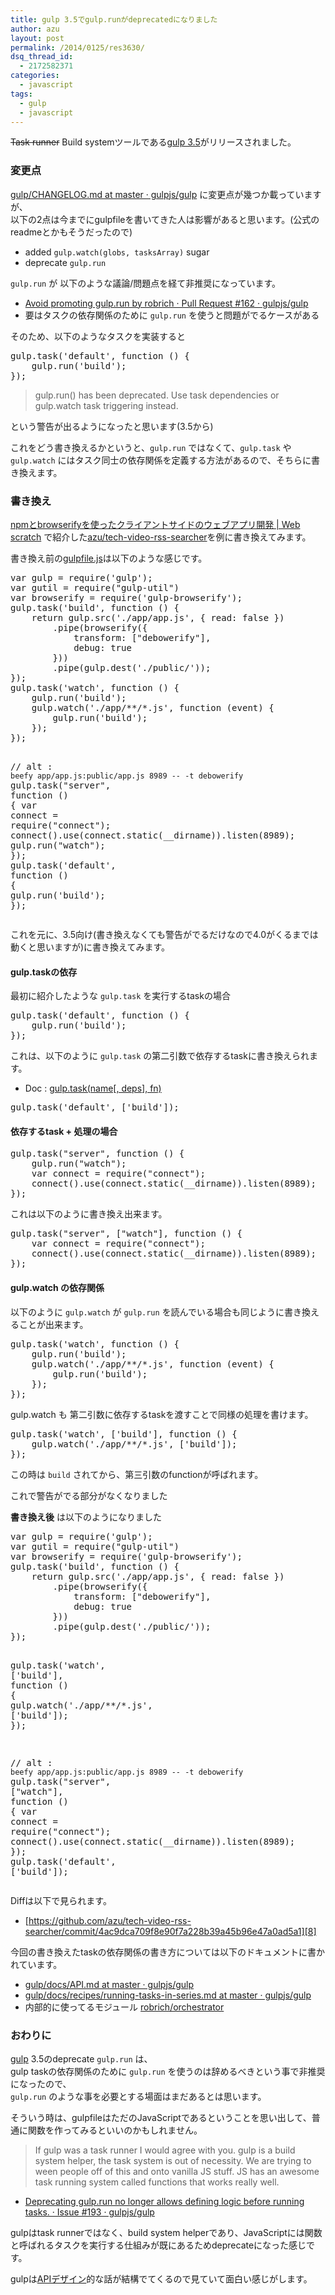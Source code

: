 ```yaml
---
title: gulp 3.5でgulp.runがdeprecatedになりました
author: azu
layout: post
permalink: /2014/0125/res3630/
dsq_thread_id:
  - 2172582371
categories:
  - javascript
tags:
  - gulp
  - javascript
---
```

<del>Task runner</del> Build systemツールである[gulp 3.5][1]がリリースされました。

### 変更点

[gulp/CHANGELOG.md at master · gulpjs/gulp][2] に変更点が幾つか載っていますが、  
以下の2点は今までにgulpfileを書いてきた人は影響があると思います。(公式のreadmeとかもそうだったので)

*   added `gulp.watch(globs, tasksArray)` sugar
*   deprecate `gulp.run`

`gulp.run` が 以下のような議論/問題点を経て非推奨になっています。

*   [Avoid promoting gulp.run by robrich · Pull Request #162 · gulpjs/gulp][3]
*   要はタスクの依存関係のために `gulp.run` を使うと問題がでるケースがある

そのため、以下のようなタスクを実装すると

<div class="highlight">
  <pre><span class="nx">gulp</span><span class="p">.</span><span class="nx">task</span><span class="p">(</span><span class="s1">&#39;default&#39;</span><span class="p">,</span> <span class="kd">function</span> <span class="p">()</span> <span class="p">{</span>
    <span class="nx">gulp</span><span class="p">.</span><span class="nx">run</span><span class="p">(</span><span class="s1">&#39;build&#39;</span><span class="p">);</span>
<span class="p">});</span>
</pre>
</div>

<!--<br />
gulp.task('default', function () {<br />
    gulp.run('build');<br />
});<br />
-->

> gulp.run() has been deprecated. Use task dependencies or gulp.watch task triggering instead. 

という警告が出るようになったと思います(3.5から)

これをどう書き換えるかというと、`gulp.run` ではなくて、`gulp.task` や `gulp.watch` にはタスク同士の依存関係を定義する方法があるので、そちらに書き換えます。

### 書き換え

[npmとbrowserifyを使ったクライアントサイドのウェブアプリ開発 | Web scratch][4] で紹介した[azu/tech-video-rss-searcher][5]を例に書き換えてみます。

書き換え前の[gulpfile.js][6]は以下のような感じです。

<div class="highlight">
  <pre><span class="kd">var</span> <span class="nx">gulp</span> <span class="o">=</span> <span class="nx">require</span><span class="p">(</span><span class="s1">&#39;gulp&#39;</span><span class="p">);</span>
<span class="kd">var</span> <span class="nx">gutil</span> <span class="o">=</span> <span class="nx">require</span><span class="p">(</span><span class="s2">"gulp-util"</span><span class="p">)</span>
<span class="kd">var</span> <span class="nx">browserify</span> <span class="o">=</span> <span class="nx">require</span><span class="p">(</span><span class="s1">&#39;gulp-browserify&#39;</span><span class="p">);</span>
<span class="nx">gulp</span><span class="p">.</span><span class="nx">task</span><span class="p">(</span><span class="s1">&#39;build&#39;</span><span class="p">,</span> <span class="kd">function</span> <span class="p">()</span> <span class="p">{</span>
    <span class="k">return</span> <span class="nx">gulp</span><span class="p">.</span><span class="nx">src</span><span class="p">(</span><span class="s1">&#39;./app/app.js&#39;</span><span class="p">,</span> <span class="p">{</span> <span class="nx">read</span><span class="o">:</span> <span class="kc">false</span> <span class="p">})</span>
        <span class="p">.</span><span class="nx">pipe</span><span class="p">(</span><span class="nx">browserify</span><span class="p">({</span>
            <span class="nx">transform</span><span class="o">:</span> <span class="p">[</span><span class="s2">"debowerify"</span><span class="p">],</span>
            <span class="nx">debug</span><span class="o">:</span> <span class="kc">true</span>
        <span class="p">}))</span>
        <span class="p">.</span><span class="nx">pipe</span><span class="p">(</span><span class="nx">gulp</span><span class="p">.</span><span class="nx">dest</span><span class="p">(</span><span class="s1">&#39;./public/&#39;</span><span class="p">));</span>
<span class="p">});</span>
<span class="nx">gulp</span><span class="p">.</span><span class="nx">task</span><span class="p">(</span><span class="s1">&#39;watch&#39;</span><span class="p">,</span> <span class="kd">function</span> <span class="p">()</span> <span class="p">{</span>
    <span class="nx">gulp</span><span class="p">.</span><span class="nx">run</span><span class="p">(</span><span class="s1">&#39;build&#39;</span><span class="p">);</span>
    <span class="nx">gulp</span><span class="p">.</span><span class="nx">watch</span><span class="p">(</span><span class="s1">&#39;./app/**/*.js&#39;</span><span class="p">,</span> <span class="kd">function</span> <span class="p">(</span><span class="nx">event</span><span class="p">)</span> <span class="p">{</span>
        <span class="nx">gulp</span><span class="p">.</span><span class="nx">run</span><span class="p">(</span><span class="s1">&#39;build&#39;</span><span class="p">);</span>
    <span class="p">});</span>
<span class="p">});</span>

<span class="c1">// alt : `beefy app/app.js:public/app.js 8989 -- -t debowerify`</span>
<span class="nx">gulp</span><span class="p">.</span><span class="nx">task</span><span class="p">(</span><span class="s2">"server"</span><span class="p">,</span> <span class="kd">function</span> <span class="p">()</span> <span class="p">{</span>
    <span class="kd">var</span> <span class="nx">connect</span> <span class="o">=</span> <span class="nx">require</span><span class="p">(</span><span class="s2">"connect"</span><span class="p">);</span>
    <span class="nx">connect</span><span class="p">().</span><span class="nx">use</span><span class="p">(</span><span class="nx">connect</span><span class="p">.</span><span class="kr">static</span><span class="p">(</span><span class="nx">__dirname</span><span class="p">)).</span><span class="nx">listen</span><span class="p">(</span><span class="mi">8989</span><span class="p">);</span>
    <span class="nx">gulp</span><span class="p">.</span><span class="nx">run</span><span class="p">(</span><span class="s2">"watch"</span><span class="p">);</span>
<span class="p">});</span>
<span class="nx">gulp</span><span class="p">.</span><span class="nx">task</span><span class="p">(</span><span class="s1">&#39;default&#39;</span><span class="p">,</span> <span class="kd">function</span> <span class="p">()</span> <span class="p">{</span>
    <span class="nx">gulp</span><span class="p">.</span><span class="nx">run</span><span class="p">(</span><span class="s1">&#39;build&#39;</span><span class="p">);</span>
<span class="p">});</span>
</pre>
</div>

これを元に、3.5向け(書き換えなくても警告がでるだけなので4.0がくるまでは動くと思いますが)に書き換えてみます。

#### gulp.taskの依存

最初に紹介したような `gulp.task` を実行するtaskの場合

<div class="highlight">
  <pre><span class="nx">gulp</span><span class="p">.</span><span class="nx">task</span><span class="p">(</span><span class="s1">&#39;default&#39;</span><span class="p">,</span> <span class="kd">function</span> <span class="p">()</span> <span class="p">{</span>
    <span class="nx">gulp</span><span class="p">.</span><span class="nx">run</span><span class="p">(</span><span class="s1">&#39;build&#39;</span><span class="p">);</span>
<span class="p">});</span>
</pre>
</div>

<!--<br />
gulp.task('default', function () {<br />
    gulp.run('build');<br />
});<br />
-->

これは、以下のように `gulp.task` の第二引数で依存するtaskに書き換えられます。

*   Doc : [gulp.task(name[, deps], fn)][7]

<div class="highlight">
  <pre><span class="nx">gulp</span><span class="p">.</span><span class="nx">task</span><span class="p">(</span><span class="s1">&#39;default&#39;</span><span class="p">,</span> <span class="p">[</span><span class="s1">&#39;build&#39;</span><span class="p">]);</span>
</pre>
</div>

<!--<br />
gulp.task('default', ['build']);<br />
-->

#### 依存するtask + 処理の場合

<div class="highlight">
  <pre><span class="nx">gulp</span><span class="p">.</span><span class="nx">task</span><span class="p">(</span><span class="s2">"server"</span><span class="p">,</span> <span class="kd">function</span> <span class="p">()</span> <span class="p">{</span>
    <span class="nx">gulp</span><span class="p">.</span><span class="nx">run</span><span class="p">(</span><span class="s2">"watch"</span><span class="p">);</span>
    <span class="kd">var</span> <span class="nx">connect</span> <span class="o">=</span> <span class="nx">require</span><span class="p">(</span><span class="s2">"connect"</span><span class="p">);</span>
    <span class="nx">connect</span><span class="p">().</span><span class="nx">use</span><span class="p">(</span><span class="nx">connect</span><span class="p">.</span><span class="kr">static</span><span class="p">(</span><span class="nx">__dirname</span><span class="p">)).</span><span class="nx">listen</span><span class="p">(</span><span class="mi">8989</span><span class="p">);</span>
<span class="p">});</span>
</pre>
</div>

<!--<br />
gulp.task("server", function () {<br />
    gulp.run("watch");<br />
    var connect = require("connect");<br />
    connect().use(connect.static(__dirname)).listen(8989);<br />
});<br />
-->

これは以下のように書き換え出来ます。

<div class="highlight">
  <pre><span class="nx">gulp</span><span class="p">.</span><span class="nx">task</span><span class="p">(</span><span class="s2">"server"</span><span class="p">,</span> <span class="p">[</span><span class="s2">"watch"</span><span class="p">],</span> <span class="kd">function</span> <span class="p">()</span> <span class="p">{</span>
    <span class="kd">var</span> <span class="nx">connect</span> <span class="o">=</span> <span class="nx">require</span><span class="p">(</span><span class="s2">"connect"</span><span class="p">);</span>
    <span class="nx">connect</span><span class="p">().</span><span class="nx">use</span><span class="p">(</span><span class="nx">connect</span><span class="p">.</span><span class="kr">static</span><span class="p">(</span><span class="nx">__dirname</span><span class="p">)).</span><span class="nx">listen</span><span class="p">(</span><span class="mi">8989</span><span class="p">);</span>
<span class="p">});</span>
</pre>
</div>

<!--<br />
gulp.task("server", ["watch"], function () {<br />
    var connect = require("connect");<br />
    connect().use(connect.static(__dirname)).listen(8989);<br />
});<br />
-->

#### gulp.watch の依存関係

以下のように `gulp.watch` が `gulp.run` を読んでいる場合も同じように書き換えることが出来ます。

<div class="highlight">
  <pre><span class="nx">gulp</span><span class="p">.</span><span class="nx">task</span><span class="p">(</span><span class="s1">&#39;watch&#39;</span><span class="p">,</span> <span class="kd">function</span> <span class="p">()</span> <span class="p">{</span>
    <span class="nx">gulp</span><span class="p">.</span><span class="nx">run</span><span class="p">(</span><span class="s1">&#39;build&#39;</span><span class="p">);</span>
    <span class="nx">gulp</span><span class="p">.</span><span class="nx">watch</span><span class="p">(</span><span class="s1">&#39;./app/**/*.js&#39;</span><span class="p">,</span> <span class="kd">function</span> <span class="p">(</span><span class="nx">event</span><span class="p">)</span> <span class="p">{</span>
        <span class="nx">gulp</span><span class="p">.</span><span class="nx">run</span><span class="p">(</span><span class="s1">&#39;build&#39;</span><span class="p">);</span>
    <span class="p">});</span>
<span class="p">});</span>
</pre>
</div>

<!--<br />
gulp.task('watch', function () {<br />
    gulp.run('build');<br />
    gulp.watch('./app/**/*.js', function (event) {<br />
        gulp.run('build');<br />
    });<br />
});<br />
-->

gulp.watch も 第二引数に依存するtaskを渡すことで同様の処理を書けます。

<div class="highlight">
  <pre><span class="nx">gulp</span><span class="p">.</span><span class="nx">task</span><span class="p">(</span><span class="s1">&#39;watch&#39;</span><span class="p">,</span> <span class="p">[</span><span class="s1">&#39;build&#39;</span><span class="p">],</span> <span class="kd">function</span> <span class="p">()</span> <span class="p">{</span>
    <span class="nx">gulp</span><span class="p">.</span><span class="nx">watch</span><span class="p">(</span><span class="s1">&#39;./app/**/*.js&#39;</span><span class="p">,</span> <span class="p">[</span><span class="s1">&#39;build&#39;</span><span class="p">]);</span>
<span class="p">});</span>
</pre>
</div>

<!--<br />
gulp.task('watch', ['build'], function () {<br />
    gulp.watch('./app/**/*.js', ['build']);<br />
});<br />
-->

この時は `build` されてから、第三引数のfunctionが呼ばれます。

これで警告がでる部分がなくなりました

**書き換え後** は以下のようになりました

<div class="highlight">
  <pre><span class="kd">var</span> <span class="nx">gulp</span> <span class="o">=</span> <span class="nx">require</span><span class="p">(</span><span class="s1">&#39;gulp&#39;</span><span class="p">);</span>
<span class="kd">var</span> <span class="nx">gutil</span> <span class="o">=</span> <span class="nx">require</span><span class="p">(</span><span class="s2">"gulp-util"</span><span class="p">)</span>
<span class="kd">var</span> <span class="nx">browserify</span> <span class="o">=</span> <span class="nx">require</span><span class="p">(</span><span class="s1">&#39;gulp-browserify&#39;</span><span class="p">);</span>
<span class="nx">gulp</span><span class="p">.</span><span class="nx">task</span><span class="p">(</span><span class="s1">&#39;build&#39;</span><span class="p">,</span> <span class="kd">function</span> <span class="p">()</span> <span class="p">{</span>
    <span class="k">return</span> <span class="nx">gulp</span><span class="p">.</span><span class="nx">src</span><span class="p">(</span><span class="s1">&#39;./app/app.js&#39;</span><span class="p">,</span> <span class="p">{</span> <span class="nx">read</span><span class="o">:</span> <span class="kc">false</span> <span class="p">})</span>
        <span class="p">.</span><span class="nx">pipe</span><span class="p">(</span><span class="nx">browserify</span><span class="p">({</span>
            <span class="nx">transform</span><span class="o">:</span> <span class="p">[</span><span class="s2">"debowerify"</span><span class="p">],</span>
            <span class="nx">debug</span><span class="o">:</span> <span class="kc">true</span>
        <span class="p">}))</span>
        <span class="p">.</span><span class="nx">pipe</span><span class="p">(</span><span class="nx">gulp</span><span class="p">.</span><span class="nx">dest</span><span class="p">(</span><span class="s1">&#39;./public/&#39;</span><span class="p">));</span>
<span class="p">});</span>

<span class="nx">gulp</span><span class="p">.</span><span class="nx">task</span><span class="p">(</span><span class="s1">&#39;watch&#39;</span><span class="p">,</span> <span class="p">[</span><span class="s1">&#39;build&#39;</span><span class="p">],</span> <span class="kd">function</span> <span class="p">()</span> <span class="p">{</span>
    <span class="nx">gulp</span><span class="p">.</span><span class="nx">watch</span><span class="p">(</span><span class="s1">&#39;./app/**/*.js&#39;</span><span class="p">,</span> <span class="p">[</span><span class="s1">&#39;build&#39;</span><span class="p">]);</span>
<span class="p">});</span>

<span class="c1">// alt : `beefy app/app.js:public/app.js 8989 -- -t debowerify`</span>
<span class="nx">gulp</span><span class="p">.</span><span class="nx">task</span><span class="p">(</span><span class="s2">"server"</span><span class="p">,</span> <span class="p">[</span><span class="s2">"watch"</span><span class="p">],</span> <span class="kd">function</span> <span class="p">()</span> <span class="p">{</span>
    <span class="kd">var</span> <span class="nx">connect</span> <span class="o">=</span> <span class="nx">require</span><span class="p">(</span><span class="s2">"connect"</span><span class="p">);</span>
    <span class="nx">connect</span><span class="p">().</span><span class="nx">use</span><span class="p">(</span><span class="nx">connect</span><span class="p">.</span><span class="kr">static</span><span class="p">(</span><span class="nx">__dirname</span><span class="p">)).</span><span class="nx">listen</span><span class="p">(</span><span class="mi">8989</span><span class="p">);</span>
<span class="p">});</span>
<span class="nx">gulp</span><span class="p">.</span><span class="nx">task</span><span class="p">(</span><span class="s1">&#39;default&#39;</span><span class="p">,</span> <span class="p">[</span><span class="s1">&#39;build&#39;</span><span class="p">]);</span>
</pre>
</div>

Diffは以下で見られます。

*   [https://github.com/azu/tech-video-rss-searcher/commit/4ac9dca709f8e90f7a228b39a45b96e47a0ad5a1][8]

今回の書き換えたtaskの依存関係の書き方については以下のドキュメントに書かれています。

*   [gulp/docs/API.md at master · gulpjs/gulp][9]
*   [gulp/docs/recipes/running-tasks-in-series.md at master · gulpjs/gulp][10]
*   内部的に使ってるモジュール [robrich/orchestrator][11]

### おわりに

[gulp][12] 3.5のdeprecate `gulp.run` は、  
gulp taskの依存関係のために `gulp.run` を使うのは辞めるべきという事で非推奨になったので、  
`gulp.run` のような事を必要とする場面はまだあるとは思います。

そういう時は、gulpfileはただのJavaScriptであるということを思い出して、普通に関数を作ってみるといいのかもしれません。

> If gulp was a task runner I would agree with you. gulp is a build system helper, the task system is out of necessity. We are trying to ween people off of this and onto vanilla JS stuff. JS has an awesome task running system called functions that works really well. 

*   [Deprecating gulp.run no longer allows defining logic before running tasks. · Issue #193 · gulpjs/gulp][13]

gulpはtask runnerではなく、build system helperであり、JavaScriptには関数と呼ばれるタスクを実行する仕組みが既にあるためdeprecateになった感じです。

gulpは[APIデザイン][14]的な話が結構でてくるので見ていて面白い感じがします。

 [1]: https://github.com/gulpjs/gulp/blob/master/CHANGELOG.md#35 "3.5"
 [2]: https://github.com/gulpjs/gulp/blob/master/CHANGELOG.md#35 "gulp/CHANGELOG.md at master · gulpjs/gulp"
 [3]: https://github.com/gulpjs/gulp/pull/162 "Avoid promoting gulp.run by robrich · Pull Request #162 · gulpjs/gulp"
 [4]: https://efcl.info/2014/0120/res3605/ "npmとbrowserifyを使ったクライアントサイドのウェブアプリ開発 | Web scratch"
 [5]: https://github.com/azu/tech-video-rss-searcher/ "azu/tech-video-rss-searcher"
 [6]: https://github.com/azu/tech-video-rss-searcher/blob/ef0853ed723cacb49ac121a9462193426665534b/gulpfile.js "gulpfile.js"
 [7]: https://github.com/gulpjs/gulp/blob/master/docs/API.md " gulp.task(name[, deps], fn)"
 [8]: https://github.com/azu/tech-video-rss-searcher/commit/4ac9dca709f8e90f7a228b39a45b96e47a0ad5a1?w=1
 [9]: https://github.com/gulpjs/gulp/blob/master/docs/API.md "gulp/docs/API.md at master · gulpjs/gulp"
 [10]: https://github.com/gulpjs/gulp/blob/master/docs/recipes/running-tasks-in-series.md "gulp/docs/recipes/running-tasks-in-series.md at master · gulpjs/gulp"
 [11]: https://github.com/robrich/orchestrator "robrich/orchestrator"
 [12]: http://gulpjs.com/ "gulp"
 [13]: https://github.com/gulpjs/gulp/issues/193 "Deprecating gulp.run no longer allows defining logic before running tasks. · Issue #193 · gulpjs/gulp"
 [14]: https://github.com/gulpjs/gulp/tree/master/docs/writing-a-plugin
